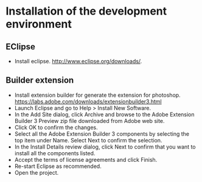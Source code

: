 # Installation of the development environment 

## EClipse

- Install eclipse. <http://www.eclipse.org/downloads/>.

## Builder extension
- Install extension builder for generate the extension for photoshop. <https://labs.adobe.com/downloads/extensionbuilder3.html>
- Launch Eclipse and go to Help > Install New Software.
- In the Add Site dialog, click Archive and browse to the Adobe Extension Builder 3 Preview zip file downloaded from Adobe web site.
- Click OK to confirm the changes.
- Select all the Adobe Extension Builder 3 components by selecting the top item under Name. Select Next to confirm the selection.
- In the Install Details review dialog, click Next to confirm that you want to install all the components listed.
- Accept the terms of license agreements and click Finish.
- Re-start Eclipse as recommended.
- Open the project.